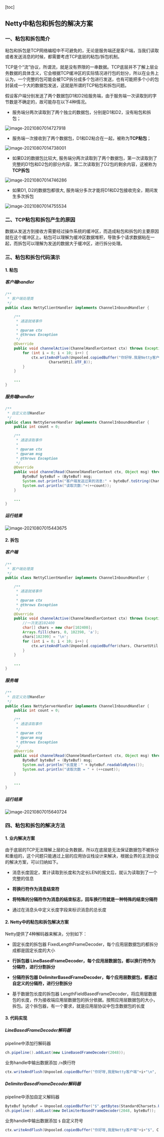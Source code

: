 [toc]

## Netty中粘包和拆包的解决方案

### 一、粘包和拆包简介

粘包和拆包是TCP网络编程中不可避免的，无论是服务端还是客户端，当我们读取或者发送消息的时候，都需要考虑TCP底层的粘包/拆包机制。

TCP是个“流”协议，所谓流，就是没有界限的一串数据。TCP底层并不了解上层业务数据的具体含义，它会根据TCP缓冲区的实际情况进行包的划分，所以在业务上认为，一个完整的包可能会被TCP拆分成多个包进行发送，也有可能把多个小的包封装成一个大的数据包发送，这就是所谓的TCP粘包和拆包问题。

假设客户端分别发送了两个数据包D1和D2给服务端，由于服务端一次读取到的字节数是不确定的，故可能存在以下4种情况。

- 服务端分两次读取到了两个独立的数据包，分别是D1和D2，没有粘包和拆包；

![image-20210807014727918](images/image-20210807014727918.png)

- 服务端一次接收到了两个数据包，D1和D2粘合在一起，被称为**TCP粘包**；

![image-20210807014738001](images/image-20210807014738001.png)

- 如果D2的数据包比较大, 服务端分两次读取到了两个数据包，第一次读取到了完整的D1包和D2包的部分内容，第二次读取到了D2包的剩余内容，这被称为**TCP拆包**

![image-20210807014746286](images/image-20210807014746286.png)

- 如果D1, D2的数据包都很大, 服务端分多次才能将D1和D2包接收完全，期间发生多次拆包

![image-20210807014755534](images/image-20210807014755534.png)



### 二、TCP粘包和拆包产生的原因

数据从发送方到接收方需要经过操作系统的缓冲区，而造成粘包和拆包的主要原因就在这个缓冲区上。粘包可以理解为缓冲区数据堆积，导致多个请求数据粘在一起，而拆包可以理解为发送的数据大于缓冲区，进行拆分处理。



### 三、粘包和拆包代码演示

#### 1. 粘包

##### 客户端handler

```java
/**
 * 客户端处理类
 */
public class NettyClientHandler implements ChannelInboundHandler {

    /**
     * 通道就绪事件
     *
     * @param ctx
     * @throws Exception
     */
    @Override
    public void channelActive(ChannelHandlerContext ctx) throws Exception {
        for (int i = 0; i < 10; i++) {
            ctx.writeAndFlush(Unpooled.copiedBuffer("你好呀.我是Netty客户端"+i+"$",
                    CharsetUtil.UTF_8));
        }
    }
    
    ...
}
```

##### 服务端handler

```java
/**
 * 自定义处理Handler
 */
public class NettyServerHandler implements ChannelInboundHandler {
    public int count = 0;

    /**
     * 通道读取事件
     *
     * @param ctx
     * @param msg
     * @throws Exception
     */
    @Override
    public void channelRead(ChannelHandlerContext ctx, Object msg) throws Exception {
        ByteBuf byteBuf = (ByteBuf) msg;
        System.out.println("客户端发送过来的消息:" + byteBuf.toString(CharsetUtil.UTF_8));
        System.out.println("读取次数:"+(++count));
    }
    
    ...
}
```

##### 运行结果

![image-20210807015443675](images/image-20210807015443675.png)



#### 2. 拆包

##### 客户端

```java
/**
 * 客户端处理类
 */
public class NettyClientHandler implements ChannelInboundHandler {

    /**
     * 通道就绪事件
     *
     * @param ctx
     * @throws Exception
     */
    @Override
    public void channelActive(ChannelHandlerContext ctx) throws Exception {
        //一次发送102400
        char[] chars = new char[102400];
        Arrays.fill(chars, 0, 102398, 'a');
        chars[102399] = '\n';
        for (int i = 0; i < 10; i++) {
            ctx.writeAndFlush(Unpooled.copiedBuffer(chars, CharsetUtil.UTF_8));
        }
    }
    
    ...
}
```

##### 服务端

```java
/**
 * 自定义处理Handler
 */
public class NettyServerHandler implements ChannelInboundHandler {
    public int count = 0;

    /**
     * 通道读取事件
     *
     * @param ctx
     * @param msg
     * @throws Exception
     */
    @Override
    public void channelRead(ChannelHandlerContext ctx, Object msg) throws Exception {
        ByteBuf byteBuf = (ByteBuf) msg;
        System.out.println("长度是：" + byteBuf.readableBytes());
        System.out.println("读取次数 = " + (++count));
    }
    
    ...
}
```

##### 运行结果

![image-20210807015640724](images/image-20210807015640724.png)

### 四、粘包和拆包的解决方法

#### 1. 业内解决方案

由于底层的TCP无法理解上层的业务数据，所以在底层是无法保证数据包不被拆分和重组的，这个问题只能通过上层的应用协议栈设计来解决，根据业界的主流协议的解决方案，可以归纳如下。

- 消息长度固定，累计读取到长度和为定长LEN的报文后，就认为读取到了一个完整的信息

- **将换行符作为消息结束符**

- **将特殊的分隔符作为消息的结束标志，回车换行符就是一种特殊的结束分隔符**

- 通过在消息头中定义长度字段来标识消息的总长度

#### 2. Netty中的粘包和拆包解决方案

Netty提供了4种解码器来解决，分别如下：

- 固定长度的拆包器 FixedLengthFrameDecoder，每个应用层数据包的都拆分成都是固定长度的大小

- **行拆包器 LineBasedFrameDecoder，每个应用层数据包，都以换行符作为分隔符，进行分割拆分**

- **分隔符拆包器 DelimiterBasedFrameDecoder，每个应用层数据包，都通过自定义的分隔符，进行分割拆分**

- 基于数据包长度的拆包器 LengthFieldBasedFrameDecoder，将应用层数据包的长度，作为接收端应用层数据包的拆分依据。按照应用层数据包的大小，拆包。这个拆包器，有一个要求，就是应用层协议中包含数据包的长度

#### 3. 代码实现

##### LineBasedFrameDecoder解码器

pipeline中添加行解码器

```java
ch.pipeline().addLast(new LineBasedFrameDecoder(2048)); 
```

业务handle中输出数据添加 `/n`换行符

```java
ctx.writeAndFlush(Unpooled.copiedBuffer("你好呀,我是Netty客户端"+i+"\n", CharsetUtil.UTF_8));
```



##### DelimiterBasedFrameDecoder解码器

pipeline中添加自定义解码器

```java
ByteBuf byteBuf = Unpooled.copiedBuffer("$".getBytes(StandardCharsets.UTF_8)); ch.pipeline().addLast(new 
ch.pipeline().addLast(new DelimiterBasedFrameDecoder(2048, byteBuf));
```

业务handle中输出数据添加 `$` 自定义符号

```java
ctx.writeAndFlush(Unpooled.copiedBuffer("你好呀,我是Netty客户端"+i+"$", CharsetUtil.UTF_8));
```

